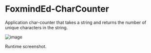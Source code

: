 # FoxmindEd-CharCounter
Application char-counter that takes a string and returns the number of unique characters in the string.

![image](https://user-images.githubusercontent.com/97748741/171855558-e91cf37a-5c5c-4e08-92fb-024b9476d95a.png)

  Runtime screenshot.

